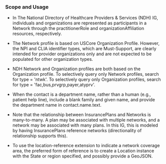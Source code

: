### Scope and Usage
- In The National Directory of Healthcare Providers & Services (NDH) IG,  individuals and organizations are represented as participants in a Network through the practitionerRole and organizationAffiliation resources, respectively.

- The Network profile is based on USCore Organization Profile. However, the NPI and CLIA identifier types, which are Must-Support, are clearly intended for provider organizations only and are not expected to be populated for other organization types.

- NDH Network and Organization profiles are both based on the Organization profile. To selectively query only Network profiles, search for type = 'ntwk'. To selectively query only Organization profiles, search for type = 'fac,bus,prvgrp,payer,atyprv'.

- When the contact is a department name, rather than a human (e.g., patient help line), include a blank family and given name, and provide the department name in contact.name.text.

- Note that the relationship between InsurancePlans and Networks is many-to-many. A plan may be associated with multiple networks, and a network may be associated with many plans. In this IG, this is modeled by having InsurancePlans reference networks (directionality of relationship supports this).

- To use the location-reference extension to indicate a network coverage area, the preferred form of reference is to create a Location instance with the State or region specified, and possibly provide a GeoJSON.  





